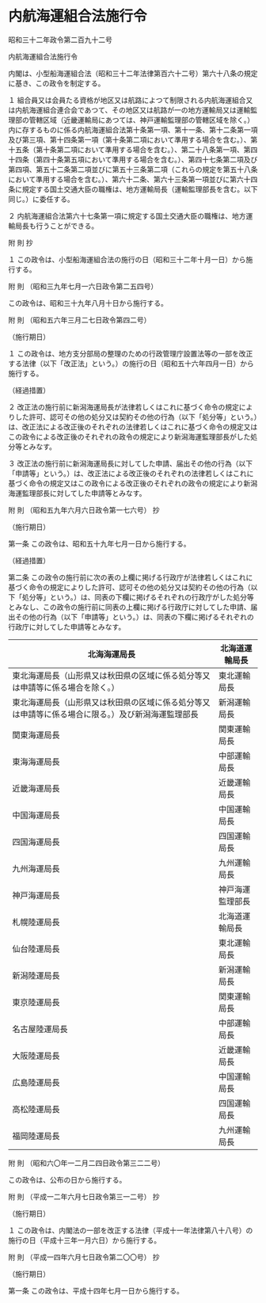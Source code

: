 # 内航海運組合法施行令

昭和三十二年政令第二百九十二号

内航海運組合法施行令

内閣は、小型船海運組合法（昭和三十二年法律第百六十二号）第六十八条の規定に基き、この政令を制定する。

１ 組合員又は会員たる資格が地区又は航路によつて制限される内航海運組合又は内航海運組合連合会であつて、その地区又は航路が一の地方運輸局又は運輸監理部の管轄区域（近畿運輸局にあつては、神戸運輸監理部の管轄区域を除く。）内に存するものに係る内航海運組合法第十条第一項、第十一条、第十二条第一項及び第三項、第十四条第一項（第十条第二項において準用する場合を含む。）、第十五条（第十条第二項において準用する場合を含む。）、第二十八条第一項、第四十四条（第四十条第五項において準用する場合を含む。）、第四十七条第二項及び第四項、第五十二条第二項並びに第五十三条第二項（これらの規定を第五十八条において準用する場合を含む。）、第六十二条、第六十三条第一項並びに第六十四条に規定する国土交通大臣の職権は、地方運輸局長（運輸監理部長を含む。以下同じ。）に委任する。

２ 内航海運組合法第六十七条第一項に規定する国土交通大臣の職権は、地方運輸局長も行うことができる。

附 則 抄

１ この政令は、小型船海運組合法の施行の日（昭和三十二年十月一日）から施行する。

附 則 （昭和三九年七月一六日政令第二五四号）

この政令は、昭和三十九年八月十日から施行する。

附 則 （昭和五六年三月二七日政令第四二号）

（施行期日）

１ この政令は、地方支分部局の整理のための行政管理庁設置法等の一部を改正する法律（以下「改正法」という。）の施行の日（昭和五十六年四月一日）から施行する。

（経過措置）

２ 改正法の施行前に新潟海運局長が法律若しくはこれに基づく命令の規定によりした許可、認可その他の処分又は契約その他の行為（以下「処分等」という。）は、改正法による改正後のそれぞれの法律若しくはこれに基づく命令の規定又はこの政令による改正後のそれぞれの政令の規定により新潟海運監理部長がした処分等とみなす。

３ 改正法の施行前に新潟海運局長に対してした申請、届出その他の行為（以下「申請等」という。）は、改正法による改正後のそれぞれの法律若しくはこれに基づく命令の規定又はこの政令による改正後のそれぞれの政令の規定により新潟海運監理部長に対してした申請等とみなす。

附 則 （昭和五九年六月六日政令第一七六号） 抄

（施行期日）

第一条 この政令は、昭和五十九年七月一日から施行する。

（経過措置）

第二条 この政令の施行前に次の表の上欄に掲げる行政庁が法律若しくはこれに基づく命令の規定によりした許可、認可その他の処分又は契約その他の行為（以下「処分等」という。）は、同表の下欄に掲げるそれぞれの行政庁がした処分等とみなし、この政令の施行前に同表の上欄に掲げる行政庁に対してした申請、届出その他の行為（以下「申請等」という。）は、同表の下欄に掲げるそれぞれの行政庁に対してした申請等とみなす。

北海海運局長 | 北海道運輸局長  
---|---  
東北海運局長（山形県又は秋田県の区域に係る処分等又は申請等に係る場合を除く。） | 東北運輸局長  
東北海運局長（山形県又は秋田県の区域に係る処分等又は申請等に係る場合に限る。）及び新潟海運監理部長 | 新潟運輸局長  
関東海運局長 | 関東運輸局長  
東海海運局長 | 中部運輸局長  
近畿海運局長 | 近畿運輸局長  
中国海運局長 | 中国運輸局長  
四国海運局長 | 四国運輸局長  
九州海運局長 | 九州運輸局長  
神戸海運局長 | 神戸海運監理部長  
札幌陸運局長 | 北海道運輸局長  
仙台陸運局長 | 東北運輸局長  
新潟陸運局長 | 新潟運輸局長  
東京陸運局長 | 関東運輸局長  
名古屋陸運局長 | 中部運輸局長  
大阪陸運局長 | 近畿運輸局長  
広島陸運局長 | 中国運輸局長  
高松陸運局長 | 四国運輸局長  
福岡陸運局長 | 九州運輸局長  
  
附 則 （昭和六〇年一二月二四日政令第三二二号）

この政令は、公布の日から施行する。

附 則 （平成一二年六月七日政令第三一二号） 抄

（施行期日）

１ この政令は、内閣法の一部を改正する法律（平成十一年法律第八十八号）の施行の日（平成十三年一月六日）から施行する。

附 則 （平成一四年六月七日政令第二〇〇号） 抄

（施行期日）

第一条 この政令は、平成十四年七月一日から施行する。
